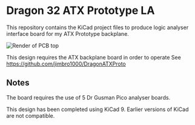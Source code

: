 # Dragon 32 ATX Prototype LA

This repository contains the KiCad project files
to produce logic analyser interface board for my
ATX Prototype backplane.

![Render of PCB top](./DragonATXProtoPIA.png)

This design requires the ATX backplane board in order 
to operate
See https://github.com/jimbro1000/DragonATXProto

## Notes

The board requires the use of 5 Dr Gusman Pico
analyser boards.

This design has been completed using KiCad 9. Earlier
versions of KiCad are not compatible.
